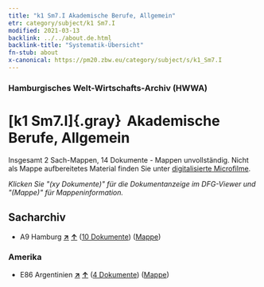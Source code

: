 ```yaml
---
title: "k1 Sm7.I Akademische Berufe, Allgemein"
etr: category/subject/k1 Sm7.I
modified: 2021-03-13
backlink: ../../about.de.html
backlink-title: "Systematik-Übersicht"
fn-stub: about
x-canonical: https://pm20.zbw.eu/category/subject/s/k1_Sm7.I
---
```


### Hamburgisches Welt-Wirtschafts-Archiv (HWWA)
# [k1 Sm7.I]{.gray}&#8201; Akademische Berufe, Allgemein&#160; 




Insgesamt 2 Sach-Mappen, 14 Dokumente - Mappen unvollständig.
Nicht als Mappe aufbereitetes Material finden Sie unter [digitalisierte Microfilme](/film/h1_sh.de.html).

_Klicken Sie "(xy Dokumente)" für die Dokumentanzeige im DFG-Viewer und "(Mappe)" für Mappeninformation._

## Sacharchiv



- A9 Hamburg [**&nearr;**](../../../geo/i/140905/about.de.html "Hamburg (alle Mappen)") [**&uarr;**](../../../geo/about.de.html#A9 "Ländersystematik") (<a href="https://pm20.zbw.eu/dfgview/sh/140905,144727" title="über: Hamburg : Akademische Berufe, Allgemein" target="_blank">10 Dokumente</a>) ([Mappe](../../../../folder/sh/1409xx/140905/1447xx/144727/about.de.html))

### Amerika

- E86 Argentinien [**&nearr;**](../../../geo/i/141692/about.de.html "Argentinien (alle Mappen)") [**&uarr;**](../../../geo/about.de.html#E86 "Ländersystematik") (<a href="https://pm20.zbw.eu/dfgview/sh/141692,144727" title="über: Argentinien : Akademische Berufe, Allgemein" target="_blank">4 Dokumente</a>) ([Mappe](../../../../folder/sh/1416xx/141692/1447xx/144727/about.de.html))



